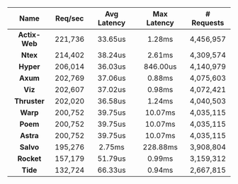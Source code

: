 |   **Name**   |   Req/sec   | Avg Latency | Max Latency |  # Requests |
|:------------:|:-----------:|:-----------:|:-----------:|:-----------:|
|**Actix-Web**|221,736|33.65us|1.28ms|4,456,957|
|**Ntex**|214,402|38.24us|2.61ms|4,309,574|
|**Hyper**|206,014|36.03us|846.00us|4,140,979|
|**Axum**|202,769|37.06us|0.88ms|4,075,603|
|**Viz**|202,607|37.02us|0.98ms|4,072,421|
|**Thruster**|202,020|36.58us|1.24ms|4,040,503|
|**Warp**|200,752|39.75us|10.07ms|4,035,115|
|**Poem**|200,752|39.75us|10.07ms|4,035,115|
|**Astra**|200,752|39.75us|10.07ms|4,035,115|
|**Salvo**|195,276|2.75ms|228.88ms|3,908,804|
|**Rocket**|157,179|51.79us|0.99ms|3,159,312|
|**Tide**|132,724|66.33us|0.94ms|2,667,815|
